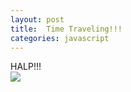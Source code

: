 ```yaml
---
layout: post
title:  Time Traveling!!!
categories: javascript
---
```


HALP!!!<br>
<img src="http://i2.wp.com/www.rowsdowr.com/wp-content/uploads/2012/12/tumblr_m81bzhZx8q1rvjt2vo3_500.gif?w=600">
